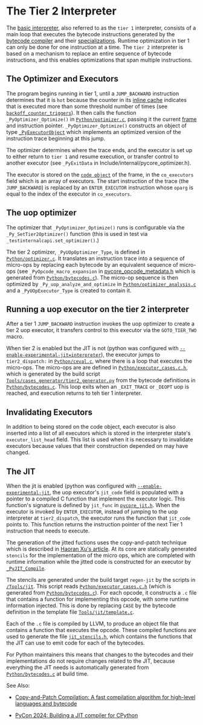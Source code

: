 # The Tier 2 Interpreter

The [basic interpreter](interpreter.md), also referred to as the `tier 1`
interpreter, consists of a main loop that executes the bytecode instructions
generated by the [bytecode compiler](compiler.md) and their
[specializations](adaptive.md). Runtime optimization in tier 1 can only be
done for one instruction at a time. The `tier 2` interpreter is based on a
mechanism to replace an entire sequence of bytecode instructions, and this
enables optimizations that span multiple instructions.

## The Optimizer and Executors

The program begins running in tier 1, until a `JUMP_BACKWARD` instruction
determines that it is `hot` because the counter in its
[inline cache](interpreter.md#inline-cache-entries) indicates that is
executed more than some threshold number of times (see
[`backoff_counter_triggers`](../Include/internal/pycore_backoff.h)).
It then calls the function `_PyOptimizer_Optimize()` in
[`Python/optimizer.c`](../Python/optimizer.c), passing it the current
[frame](frames.md) and instruction pointer. `_PyOptimizer_Optimize()`
constructs an object of type
[`_PyExecutorObject`](Include/internal/pycore_optimizer.h) which implements
an optimized version of the instruction trace beginning at this jump.

The optimizer determines where the trace ends, and the executor is set up
to either return to `tier 1` and resume execution, or transfer control
to another executor (see `_PyExitData` in Include/internal/pycore_optimizer.h).

The executor is stored on the [`code object`](code_objects.md) of the frame,
in the `co_executors` field which is an array of executors. The start
instruction of the trace (the `JUMP_BACKWARD`) is replaced by an
`ENTER_EXECUTOR` instruction whose `oparg` is equal to the index of the
executor in `co_executors`.

## The uop optimizer

The optimizer that `_PyOptimizer_Optimize()` runs is configurable
via the `_Py_SetTier2Optimizer()` function (this is used in test
via `_testinternalcapi.set_optimizer()`.)

The tier 2 optimizer, `_PyUOpOptimizer_Type`, is defined in
[`Python/optimizer.c`](../Python/optimizer.c). It translates
an instruction trace into a sequence of micro-ops by replacing
each bytecode by an equivalent sequence of micro-ops
(see `_PyOpcode_macro_expansion` in
[pycore_opcode_metadata.h](../Include/internal/pycore_opcode_metadata.h)
which is generated from [`Python/bytecodes.c`](../Python/bytecodes.c)).
The micro-op sequence is then optimized by
`_Py_uop_analyze_and_optimize` in
[`Python/optimizer_analysis.c`](../Python/optimizer_analysis.c)
and a `_PyUOpExecutor_Type` is created to contain it.

## Running a uop executor on the tier 2 interpreter

After a tier 1 `JUMP_BACKWARD` instruction invokes the uop optimizer
to create a tier 2 uop executor, it transfers control to this executor
via the `GOTO_TIER_TWO` macro.

When tier 2 is enabled but the JIT is not (python was configured with
[`--enable-experimental-jit=interpreter`](https://docs.python.org/dev/using/configure.html#cmdoption-enable-experimental-jit)),
the executor jumps to `tier2_dispatch:` in
[`Python/ceval.c`](../Python/ceval.c), where there is a loop that
executes the micro-ops. The micro-ops are are defined in
[`Python/executor_cases.c.h`](../Python/executor_cases.c.h),
which is generated by the build script
[`Tools/cases_generator/tier2_generator.py`](../Tools/cases_generator/tier2_generator.py)
from the bytecode definitions in
[`Python/bytecodes.c`](../Python/bytecodes.c).
This loop exits when an `_EXIT_TRACE` or `_DEOPT` uop is reached,
and execution returns to teh tier 1 interpreter.

## Invalidating Executors

In addition to being stored on the code object, each executor is also
inserted into a list of all executors which is stored in the interpreter
state's `executor_list_head` field. This list is used when it is necessary
to invalidate executors because values that their construction depended
on may have changed.

## The JIT

When the jit is enabled (python was configured with
[`--enable-experimental-jit`](https://docs.python.org/dev/using/configure.html#cmdoption-enable-experimental-jit),
the uop executor's `jit_code` field is populated with a pointer to a compiled
C function that implement the executor logic. This function's signature is
defined by `jit_func` in [`pycore_jit.h`](Include/internal/pycore_jit.h).
When the executor is invoked by `ENTER_EXECUTOR`, instead of jumping to
the uop interpreter at `tier2_dispatch`, the executor runs the function
that `jit_code` points to. This function returns the instruction pointer
of the next Tier 1 instruction that needs to execute.

The generation of the jitted fuctions uses the copy-and-patch technique
which is described in
[Haoran Xu's article](https://sillycross.github.io/2023/05/12/2023-05-12/).
At its core are statically generated `stencils` for the implementation
of the micro ops, which are completed with runtime information while
the jitted code is constructed for an executor by
[`_PyJIT_Compile`](../Python/jit.c).

The stencils are generated under the build target `regen-jit` by the scripts
in [`/Tools/jit`](/Tools/jit). This script reads
[`Python/executor_cases.c.h`](../Python/executor_cases.c.h) (which is
generated from [`Python/bytecodes.c`](../Python/bytecodes.c)). For
each opcode, it constructs a `.c` file that contains a function for
implementing this opcode, with some runtime information injected.
This is done by replacing `CASE` by the bytecode definition in the
template file [`Tools/jit/template.c`](../Tools/jit/template.c).

Each of the `.c` file is compiled by LLVM, to produce an object file
that contains a function that executes the opcode. These compiled
functions are used to generate the file
[`jit_stencils.h`](../jit_stencils.h), which contains the functions
that the JIT can use to emit code for each of the bytecodes.

For Python maintainers this means that changes to the bytecodes and
their implementations do not require changes related to the JIT,
because everything the JIT needs is automatically generated from
[`Python/bytecodes.c`](../Python/bytecodes.c) at build time.

See Also:

* [Copy-and-Patch Compilation: A fast compilation algorithm for high-level languages and bytecode](https://arxiv.org/abs/2011.13127)

* [PyCon 2024: Building a JIT compiler for CPython](https://www.youtube.com/watch?v=kMO3Ju0QCDo)
